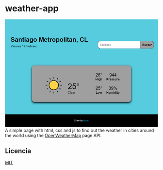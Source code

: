 # weather-app
![Weather-app](./weather-app.png "page weather-app")  
A simple page with html, css and js to find out the weather in cities around the world using the [OpenWeatherMap](https://openweathermap.org) page API.
## Licencia
[MIT](https://choosealicense.com/licenses/mit/)